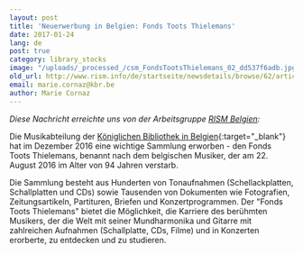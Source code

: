 ```yaml
---
layout: post
title: 'Neuerwerbung in Belgien: Fonds Toots Thielemans'
date: 2017-01-24
lang: de
post: true
category: library_stocks
image: "/uploads/_processed_/csm_FondsTootsThielemans_02_dd537f6adb.jpg"
old_url: http://www.rism.info/de/startseite/newsdetails/browse/62/article/64/major-acquisition-in-belgium-fonds-toots-thielemans.html
email: marie.cornaz@kbr.be
author: Marie Cornaz
---
```



_Diese Nachricht erreichte uns von der Arbeitsgruppe [RISM Belgien](/de/workgroups/belgium-rism-belgium/home.html):_

Die Musikabteilung der [Königlichen Bibliothek in Belgien](http://www.kbr.be/language_selection){:target="_blank"} hat im Dezember 2016 eine wichtige Sammlung erworben - den Fonds Toots Thielemans, benannt nach dem belgischen Musiker, der am 22. August 2016 im Alter von 94 Jahren verstarb.

Die Sammlung besteht aus Hunderten von Tonaufnahmen (Schellackplatten, Schallplatten und CDs) sowie Tausenden von Dokumenten wie Fotografien, Zeitungsartikeln, Partituren, Briefen und Konzertprogrammen. Der "Fonds Toots Thielemans" bietet die Möglichkeit, die Karriere des berühmten Musikers, der die Welt mit seiner Mundharmonika und Gitarre mit zahlreichen Aufnahmen (Schallplatte, CDs, Filme) und in Konzerten erorberte, zu entdecken und zu studieren.





<script type="text/javascript">var switchTo5x=true;</script><script type="text/javascript" src="http://w.sharethis.com/button/buttons.js"></script><script type="text/javascript">stLight.options({publisher: "9b601438-1ce1-49d8-bfd7-9cff5df54c17", doNotHash: false, doNotCopy: false, hashAddressBar: false});</script>